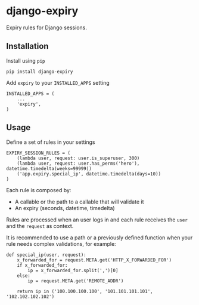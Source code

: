 # django-expiry

Expiry rules for Django sessions.

## Installation

Install using `pip`

    pip install django-expiry

Add `expiry` to your `INSTALLED_APPS` setting

    INSTALLED_APPS = (
        ...
        'expiry',
    )

## Usage

Define a set of rules in your settings

    EXPIRY_SESSION_RULES = (
        (lambda user, request: user.is_superuser, 300)
        (lambda user, request: user.has_perms('hero'), datetime.timedelta(weeks=99999))
        ('app.expiry.special_ip', datetime.timedelta(days=10))
    )


Each rule is composed by:
* A callable or the path to a callable that will validate it
* An expiry (seconds, datetime, timedelta)

Rules are processed when an user logs in and each rule receives the `user` and the `request` as context.

It is recommended to use a path or a previously defined function when your rule needs complex validations, for example:

    def special_ip(user, request):
        x_forwarded_for = request.META.get('HTTP_X_FORWARDED_FOR')
        if x_forwarded_for:
            ip = x_forwarded_for.split(',')[0]
        else:
            ip = request.META.get('REMOTE_ADDR')

        return ip in ('100.100.100.100', '101.101.101.101', '102.102.102.102')
